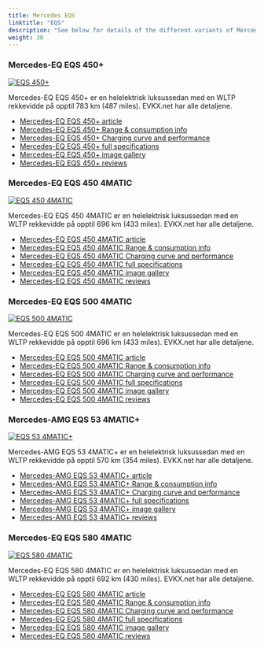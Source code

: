 ```yaml
---
title: Mercedes EQS
linktitle: "EQS"
description: "See below for details of the different variants of Mercedes EQS"
weight: 30
---
```

### Mercedes-EQ EQS 450+

<a href="/models/mercedes/eqs/eqs_450plus/"><img src="https://media.evkx.net/multimedia/models/mercedes/eqs/eqs_450plus/main_1_st.jpg" class="img-fluid" alt="EQS 450+" ></a>

Mercedes-EQ EQS 450+ er en helelektrisk luksussedan med en WLTP rekkevidde på opptil 783 km (487 miles). EVKX.net har alle detaljene. 

- [Mercedes-EQ EQS 450+ article](/models/mercedes/eqs/eqs_450plus/)
- [Mercedes-EQ EQS 450+ Range & consumption info](/models/mercedes/eqs/eqs_450plus/rangeandconsumption)
- [Mercedes-EQ EQS 450+ Charging curve and performance](/models/mercedes/eqs/eqs_450plus/chargingcurve)
- [Mercedes-EQ EQS 450+ full specifications](/models/mercedes/eqs/eqs_450plus/specifications)
- [Mercedes-EQ EQS 450+ image gallery](/models/mercedes/eqs/eqs_450plus/gallery)
- [Mercedes-EQ EQS 450+ reviews](/models/mercedes/eqs/eqs_450plus/reviews)

### Mercedes-EQ EQS 450 4MATIC

<a href="/models/mercedes/eqs/eqs_450_4matic/"><img src="https://media.evkx.net/multimedia/models/mercedes/eqs/eqs_450_4matic/main_1_st.jpg" class="img-fluid" alt="EQS 450 4MATIC" ></a>

Mercedes-EQ EQS 450 4MATIC er en helelektrisk luksussedan med en WLTP rekkevidde på opptil 696 km (433 miles). EVKX.net har alle detaljene. 

- [Mercedes-EQ EQS 450 4MATIC article](/models/mercedes/eqs/eqs_450_4matic/)
- [Mercedes-EQ EQS 450 4MATIC Range & consumption info](/models/mercedes/eqs/eqs_450_4matic/rangeandconsumption)
- [Mercedes-EQ EQS 450 4MATIC Charging curve and performance](/models/mercedes/eqs/eqs_450_4matic/chargingcurve)
- [Mercedes-EQ EQS 450 4MATIC full specifications](/models/mercedes/eqs/eqs_450_4matic/specifications)
- [Mercedes-EQ EQS 450 4MATIC image gallery](/models/mercedes/eqs/eqs_450_4matic/gallery)
- [Mercedes-EQ EQS 450 4MATIC reviews](/models/mercedes/eqs/eqs_450_4matic/reviews)

### Mercedes-EQ EQS 500 4MATIC

<a href="/models/mercedes/eqs/eqs_500_4matic/"><img src="https://media.evkx.net/multimedia/models/mercedes/eqs/eqs_500_4matic/main_1_st.jpg" class="img-fluid" alt="EQS 500 4MATIC" ></a>

Mercedes-EQ EQS 500 4MATIC er en helelektrisk luksussedan med en WLTP rekkevidde på opptil 696 km (433 miles). EVKX.net har alle detaljene. 

- [Mercedes-EQ EQS 500 4MATIC article](/models/mercedes/eqs/eqs_500_4matic/)
- [Mercedes-EQ EQS 500 4MATIC Range & consumption info](/models/mercedes/eqs/eqs_500_4matic/rangeandconsumption)
- [Mercedes-EQ EQS 500 4MATIC Charging curve and performance](/models/mercedes/eqs/eqs_500_4matic/chargingcurve)
- [Mercedes-EQ EQS 500 4MATIC full specifications](/models/mercedes/eqs/eqs_500_4matic/specifications)
- [Mercedes-EQ EQS 500 4MATIC image gallery](/models/mercedes/eqs/eqs_500_4matic/gallery)
- [Mercedes-EQ EQS 500 4MATIC reviews](/models/mercedes/eqs/eqs_500_4matic/reviews)

### Mercedes-AMG EQS 53 4MATIC+

<a href="/models/mercedes/eqs/eqs_53_4maticplus/"><img src="https://media.evkx.net/multimedia/models/mercedes/eqs/eqs_53_4maticplus/main_1_st.jpg" class="img-fluid" alt="EQS 53 4MATIC+" ></a>

Mercedes-AMG EQS 53 4MATIC+ er en helelektrisk luksussedan med en WLTP rekkevidde på opptil 570 km (354 miles). EVKX.net har alle detaljene. 

- [Mercedes-AMG EQS 53 4MATIC+ article](/models/mercedes/eqs/eqs_53_4maticplus/)
- [Mercedes-AMG EQS 53 4MATIC+ Range & consumption info](/models/mercedes/eqs/eqs_53_4maticplus/rangeandconsumption)
- [Mercedes-AMG EQS 53 4MATIC+ Charging curve and performance](/models/mercedes/eqs/eqs_53_4maticplus/chargingcurve)
- [Mercedes-AMG EQS 53 4MATIC+ full specifications](/models/mercedes/eqs/eqs_53_4maticplus/specifications)
- [Mercedes-AMG EQS 53 4MATIC+ image gallery](/models/mercedes/eqs/eqs_53_4maticplus/gallery)
- [Mercedes-AMG EQS 53 4MATIC+ reviews](/models/mercedes/eqs/eqs_53_4maticplus/reviews)

### Mercedes-EQ EQS 580 4MATIC

<a href="/models/mercedes/eqs/eqs_580_4matic/"><img src="https://media.evkx.net/multimedia/models/mercedes/eqs/eqs_580_4matic/main_1_st.jpg" class="img-fluid" alt="EQS 580 4MATIC" ></a>

Mercedes-EQ EQS 580 4MATIC er en helelektrisk luksussedan med en WLTP rekkevidde på opptil 692 km (430 miles). EVKX.net har alle detaljene. 

- [Mercedes-EQ EQS 580 4MATIC article](/models/mercedes/eqs/eqs_580_4matic/)
- [Mercedes-EQ EQS 580 4MATIC Range & consumption info](/models/mercedes/eqs/eqs_580_4matic/rangeandconsumption)
- [Mercedes-EQ EQS 580 4MATIC Charging curve and performance](/models/mercedes/eqs/eqs_580_4matic/chargingcurve)
- [Mercedes-EQ EQS 580 4MATIC full specifications](/models/mercedes/eqs/eqs_580_4matic/specifications)
- [Mercedes-EQ EQS 580 4MATIC image gallery](/models/mercedes/eqs/eqs_580_4matic/gallery)
- [Mercedes-EQ EQS 580 4MATIC reviews](/models/mercedes/eqs/eqs_580_4matic/reviews)

